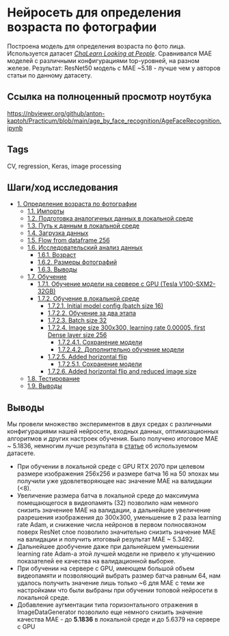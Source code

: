 # Нейросеть для определения возраста по фотографии

Построена модель для определения возраста по фото лица. Используется датасет <em><a href="http://chalearnlap.cvc.uab.es/dataset/26/description/" target="_blank">ChaLearn Looking at People</a></em>. Сравнивался MAE моделей с различными конфигурациями top-уровней, на разном железе. Результат: ResNet50 модель с MAE ~5.18 - лучше чем у авторов статьи по данному датасету. 

## Ссылка на полноценный просмотр ноутбука

https://nbviewer.org/github/anton-kaptoh/Practicum/blob/main/age_by_face_recognition/AgeFaceRecognition.ipynb

## Tags
CV, regression, Keras, image processing 


## Шаги/ход исследования
- [1. Определение возраста по фотографии](#1.-Определение-возраста-по-фотографии)
  - [1.1. Импорты](#1.1.-Импорты)
  - [1.2. Подготовка аналогичных данных в локальной среде](#1.2.-Подготовка-аналогичных-данных-в-локальной-среде)
  - [1.3. Путь к данным в локальной среде](#1.3.-Путь-к-данным-в-локальной-среде)
  - [1.4. Загрузка данных](#1.4.-Загрузка-данных)
  - [1.5. Flow from dataframe 256](#1.5.-Flow-from-dataframe-256)
  - [1.6. Исследовательский анализ данных](#1.6.-Исследовательский-анализ-данных)
    - [1.6.1. Возраст](#1.6.1.-Возраст)
    - [1.6.2. Размеры фотографий](#1.6.2.-Размеры-фотографий)
    - [1.6.3. Выводы](#1.6.3.-Выводы)
  - [1.7. Обучение](#1.7.-Обучение)
    - [1.7.1. Обучение модели на сервере с GPU (Tesla V100-SXM2-32GB)](#1.7.1.-Обучение-модели-на-сервере-с-GPU-(Tesla-V100-SXM2-32GB))
    - [1.7.2. Обучение в локальной среде](#1.7.2.-Обучение-в-локальной-среде)
      - [1.7.2.1. Initial model config (batch size 16)](#1.7.2.1.-Initial-model-config-(batch-size-16))
      - [1.7.2.2. Обучение за два этапа](#1.7.2.2.-Обучение-за-два-этапа)
      - [1.7.2.3. Batch size 32](#1.7.2.3.-Batch-size-32)
      - [1.7.2.4. Image size 300x300, learning rate 0.00005, first Dense layer size 256](#1.7.2.4.-Image-size-300x300,-learning-rate-0.00005,-first-Dense-layer-size-256)
        - [1.7.2.4.1. Сохранение модели](#1.7.2.4.1.-Сохранение-модели)
        - [1.7.2.4.2. Дополнительно обучение модели](#1.7.2.4.2.-Дополнительно-обучение-модели)
      - [1.7.2.5. Added horizontal flip](#1.7.2.5.-Added-horizontal-flip)
        - [1.7.2.5.1. Сохранение модели](#1.7.2.5.1.-Сохранение-модели)
      - [1.7.2.6. Added horizontal flip and reduced image size](#1.7.2.6.-Added-horizontal-flip-and-reduced-image-size)
  - [1.8. Тестирование](#1.8.-Тестирование)
  - [1.9. Выводы](#1.9.-Выводы)

## Выводы
Мы провели множество экспериментов в двух средах с различными конфигурациями нашей нейросети, входных данных, оптимизационных алгоритмов и других настроек обучения. Было получено итоговое MAE ~ 5.1836, немногим лучше результата в <a href='http://people.ee.ethz.ch/~timofter/publications/Agustsson-FG-2017.pdf'>статье</a> об используемом датасете.

* При обучении в локальной среде с GPU RTX 2070 при целевом размере изображения 256x256 и размере батча 16 на 50 эпохах мы получили уже удовлетворяющее нас значение MAE на валидации (<8). 
* Увеличение размера батча в локальной среде до максимума помещающегося в видеопамять (32) позволило нам немного снизить значениее MAE на валидации, а дальнейшее увеличение разрешения изображения до 300x300, уменьшение в 2 раза learning rate Adam, и снижение числа нейронов в первом полносвязном поверх ResNet слое позволило значительно снизить значение MAE на валидации и получить итоговый результат MAE ~ 5.3492.
* Дальнейшее дообучение даже при дальнейшем уменьшении learning rate Adam-а этой лучшей модели не привело к улучшению показателей ее качества на валидационной выборке.
* При обучении на сервере с GPU, имеющем большой объем видеопамяти и позволяющий выбрать размер батча равным 64, нам удалось получить значение лишь только ~6 для MAE с теми же настройками что были выбраны при обучении топовой нейросети в локальной среде.
* Добавление аугментации типа горизонтального отражения в ImageDataGenerator позволило еще немного снизить значение качества MAE - до <b>5.1836</b> в локальной среде и до 5.6379 на сервере с GPU